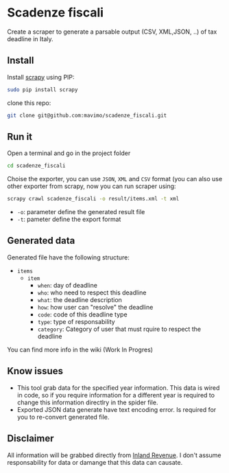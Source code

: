 # Scadenze fiscali

Create a scraper to generate a parsable output (CSV, XML,JSON, ..) of tax deadline in Italy.

## Install

Install [scrapy](http://scrapy.org/) using PIP:

```bash
sudo pip install scrapy
```

clone this repo:

```bash
git clone git@github.com:mavimo/scadenze_fiscali.git
```

## Run it

Open a terminal and go in the project folder

```bash
cd scadenze_fiscali
```

Choise the exporter, you can use ```JSON```, ```XML``` and ```CSV``` format (you can also use other exporter from scrapy, now you can run scraper using:

```bash
scrapy crawl scadenze_fiscali -o result/items.xml -t xml
```

 * ```-o```: parameter define the generated result file
 * ```-t```: pameter define the export format

## Generated data

Generated file have the following structure:

 * ```items```
   * ```item```
     * ```when```: day of deadline
     * ```who```: who need to respect this deadline
     * ```what```: the deadline description
     * ```how```: how user can "resolve" the deadline
     * ```code```: code of this deadline type
     * ```type```: type of responsability
     * ```category```: Category of user that must rquire to respect the deadline

You can find more info in the wiki (Work In Progres)

## Know issues

 * This tool grab data for the specified year information. This data is wired in code, so if you require information for a different year is required to change this information directlry in the 
spider file.
 * Exported JSON data generate have text encoding error. Is required for you to re-convert generated file.

## Disclaimer

All information will be grabbed directly from [Inland Revenue](http://www1.agenziaentrate.gov.it/documentazione/scadenzefiscali/index.htm). I don't assume responsability for data or damange that 
this data can causate.
